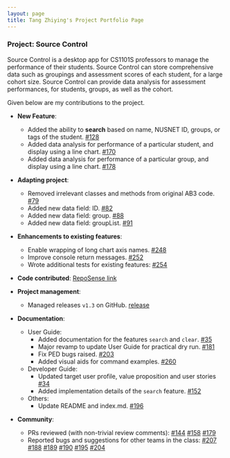 ```yaml
---
layout: page
title: Tang Zhiying's Project Portfolio Page
---
```


### Project: Source Control

Source Control is a desktop app for CS1101S professors to manage the performance of their students. 
Source Control can store comprehensive data such as groupings and assessment scores of each student, for a large cohort size. 
Source Control can provide data analysis for assessment performances, for students, groups, as well as the cohort.

Given below are my contributions to the project.

* **New Feature**: 
  * Added the ability to **search** based on name, NUSNET ID, groups, or tags of the student. [\#128](https://github.com/AY2122S1-CS2103T-W08-2/tp/pull/128)
  * Added data analysis for performance of a particular student, and display using a line chart. [\#170](https://github.com/AY2122S1-CS2103T-W08-2/tp/pull/170)
  * Added data analysis for performance of a particular group, and display using a line chart. [\#178](https://github.com/AY2122S1-CS2103T-W08-2/tp/pull/178)
  

* **Adapting project**: 
  * Removed irrelevant classes and methods from original AB3 code. [\#79](https://github.com/AY2122S1-CS2103T-W08-2/tp/pull/79)
  * Added new data field: ID. [\#82](https://github.com/AY2122S1-CS2103T-W08-2/tp/pull/82)
  * Added new data field: group. [\#88](https://github.com/AY2122S1-CS2103T-W08-2/tp/pull/88)
  * Added new data field: groupList. [\#91](https://github.com/AY2122S1-CS2103T-W08-2/tp/pull/91)
  

* **Enhancements to existing features**:
  * Enable wrapping of long chart axis names. [\#248](https://github.com/AY2122S1-CS2103T-W08-2/tp/pull/248)
  * Improve console return messages. [\#252](https://github.com/AY2122S1-CS2103T-W08-2/tp/pull/252)
  * Wrote additional tests for existing features: [\#254](https://github.com/AY2122S1-CS2103T-W08-2/tp/pull/254)
  

* **Code contributed**: [RepoSense link](https://nus-cs2103-ay2122s1.github.io/tp-dashboard/?search=&sort=groupTitle&sortWithin=title&timeframe=commit&mergegroup=&groupSelect=groupByRepos&breakdown=true&checkedFileTypes=docs~functional-code~test-code~other&since=2021-09-17&tabOpen=true&tabType=authorship&tabAuthor=zhing22&tabRepo=AY2122S1-CS2103T-W08-2%2Ftp%5Bmaster%5D&authorshipIsMergeGroup=false&authorshipFileTypes=docs~functional-code~test-code&authorshipIsBinaryFileTypeChecked=false)


* **Project management**:
  * Managed releases `v1.3` on GitHub. [release](https://github.com/AY2122S1-CS2103T-W08-2/tp/releases/tag/v1.3)
  

* **Documentation**:
  * User Guide:
    * Added documentation for the features `search` and `clear`. [\#35](https://github.com/AY2122S1-CS2103T-W08-2/tp/pull/35)
    * Major revamp to update User Guide for practical dry run. [\#181](https://github.com/AY2122S1-CS2103T-W08-2/tp/pull/181)
    * Fix PED bugs raised. [\#203](https://github.com/AY2122S1-CS2103T-W08-2/tp/pull/203)
    * Added visual aids for command examples. [\#260](https://github.com/AY2122S1-CS2103T-W08-2/tp/pull/260)
  * Developer Guide:
    * Updated target user profile, value proposition and user stories [\#34](https://github.com/AY2122S1-CS2103T-W08-2/tp/pull/34)
    * Added implementation details of the `search` feature. [\#152](https://github.com/AY2122S1-CS2103T-W08-2/tp/pull/152)
  * Others: 
    * Update README and index.md. [\#196](https://github.com/AY2122S1-CS2103T-W08-2/tp/pull/196)
    

* **Community**:
  * PRs reviewed (with non-trivial review comments): [\#144](https://github.com/AY2122S1-CS2103T-W08-2/tp/pull/144) [\#158](https://github.com/AY2122S1-CS2103T-W08-2/tp/pull/158) [\#179](https://github.com/AY2122S1-CS2103T-W08-2/tp/pull/179)
  * Reported bugs and suggestions for other teams in the class: [\#207](https://github.com/AY2122S1-CS2103-W14-1/tp/issues/207) [\#188](https://github.com/AY2122S1-CS2103-W14-1/tp/issues/188) [\#189](https://github.com/AY2122S1-CS2103-W14-1/tp/issues/189) [\#190](https://github.com/AY2122S1-CS2103-W14-1/tp/issues/190) [\#195](https://github.com/AY2122S1-CS2103-W14-1/tp/issues/195) [\#204](https://github.com/AY2122S1-CS2103-W14-1/tp/issues/204)
